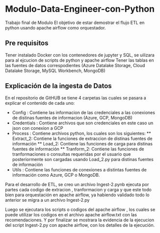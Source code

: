 # Modulo-Data-Engineer-con-Python
Trabajo final de Modulo
El objetivo de estar demostrar el flujo ETL en python usando apache airflow como orquestador.

## Pre requisitos
Tener instalado Docker con los contenedores de jupyter y SQL, se uilizara para al ejcucion de scripts  de python y apache airflow
Tener las tablas en las fuentes de datos correspodientes (Azure Datalake Storage, Cloud Datalake Storage, MySQL Workbench, MongoDB)
## Explicación de la ingesta de Datos
En el repositorio de GitHUB se tiene 4 carpetas las cuales se pasara a explicar el contenido de cada uno:
* Config : Contiene las informacion de las credenciales a las conexiones de distinas fuentes de informacion (Azure, GCP, MongoDB)
* Credentials : Contiene archivos que son credenciales en este caso un json con conexion a GCP 
* Process : Contiene archivos python, los cuales son los siguientes:
          ** Extract_2:  Contiene la funciones de extraccion de distinas fuentes de información
          ** Load_2: Contiene las funciones de carga para distinas fuentes de información
          ** Tranform_2: Contiene las funciones de tranformaciones o consultas requeridas por el usuario que posteriormente son cargadas usando Load_2.py para distinas fuentes de información
* Utils : Contiene las funciones de conexiones a distintas fuentes de información como Azure, GCP o MongoDB.

 Para el desarrollo de ETL, se creo un archivo Ingest-2.pynb ejecuta por partes cada codigo de extracion , tranformacion y carga y que este todo bien para orquestación en apache airflow, ya habiendo validado todo lo anterior se migra a un archivo Ingest-2.py

 Luego se ejecutara los scripts o codigos del apache airflow , los cuales se puede utilizar los codigos en el archivo apache airflow.txt con las recomendaciones.
 Y por finalizar se mostrara la evidencia de la ejecucion del script Ingest-2.py con apache airflow, con los detalles de la ejecución.
 
  
